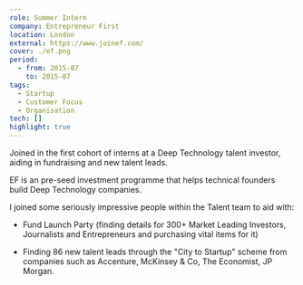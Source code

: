 ```yaml
---
role: Summer Intern
company: Entrepreneur First
location: London
external: https://www.joinef.com/
cover: ./ef.png
period:
  - from: 2015-07
    to: 2015-07
tags:
  - Startup
  - Customer Focus
  - Organisation
tech: []
highlight: true
---
```


Joined in the first cohort of interns at a Deep Technology talent investor, aiding in fundraising and new talent leads.

<!-- end -->

EF is an pre-seed investment programme that helps technical founders build Deep Technology companies.

I joined some seriously impressive people within the Talent team to aid with:

- Fund Launch Party (finding details for 300+ Market Leading Investors, Journalists and Entrepreneurs and purchasing vital items for it)

- Finding 86 new talent leads through the "City to Startup" scheme from companies such as Accenture, McKinsey & Co, The Economist, JP Morgan.
